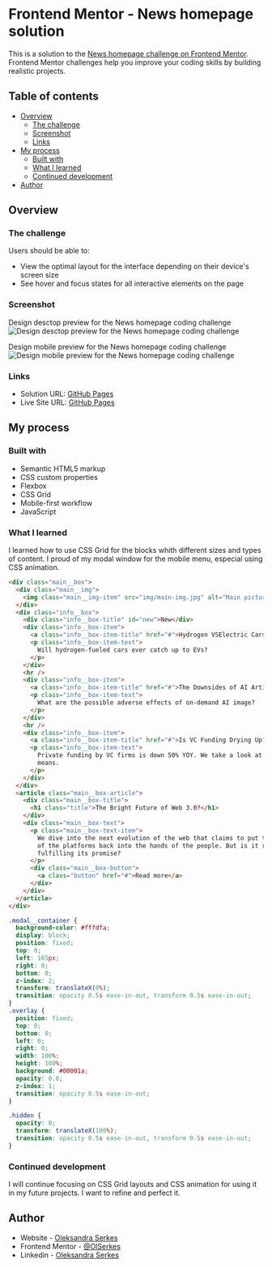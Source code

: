 # Frontend Mentor - News homepage solution

This is a solution to the [News homepage challenge on Frontend Mentor](https://www.frontendmentor.io/challenges/news-homepage-H6SWTa1MFl). Frontend Mentor challenges help you improve your coding skills by building realistic projects.

## Table of contents

- [Overview](#overview)
  - [The challenge](#the-challenge)
  - [Screenshot](#screenshot)
  - [Links](#links)
- [My process](#my-process)
  - [Built with](#built-with)
  - [What I learned](#what-i-learned)
  - [Continued development](#continued-development)
- [Author](#author)

## Overview

### The challenge

Users should be able to:

- View the optimal layout for the interface depending on their device's screen size
- See hover and focus states for all interactive elements on the page

### Screenshot

Design desctop preview for the News homepage coding challenge
![Design desctop preview for the News homepage coding challenge](./assets/images/desctop.png)

Design mobile preview for the News homepage coding challenge
![Design mobile preview for the News homepage coding challenge](./assets/images/mobile.png)

### Links

- Solution URL: [GitHub Pages](https://github.com/OlSerkes/news-homepage-main)
- Live Site URL: [GitHub Pages](https://olserkes.github.io/news-homepage-main/)

## My process

### Built with

- Semantic HTML5 markup
- CSS custom properties
- Flexbox
- CSS Grid
- Mobile-first workflow
- JavaScript

### What I learned

I learned how to use CSS Grid for the blocks whith different sizes and types of content. I proud of my modal window for the mobile menu, especial using CSS animation.

```html
<div class="main__box">
  <div class="main__img">
    <img class="main__img-item" src="img/main-img.jpg" alt="Main picture" />
  </div>
  <div class="info__box">
    <div class="info__box-title" id="new">New</div>
    <div class="info__box-item">
      <a class="info__box-item-title" href="#">Hydrogen VSElectric Cars</a>
      <p class="info__box-item-text">
        Will hydrogen-fueled cars ever catch up to EVs?
      </p>
    </div>
    <hr />
    <div class="info__box-item">
      <a class="info__box-item-title" href="#">The Downsides of AI Artistry</a>
      <p class="info__box-item-text">
        What are the possible adverse effects of on-demand AI image?
      </p>
    </div>
    <hr />
    <div class="info__box-item">
      <a class="info__box-item-title" href="#">Is VC Funding Drying Up?</a>
      <p class="info__box-item-text">
        Private funding by VC firms is down 50% YOY. We take a look at what that
        means.
      </p>
    </div>
  </div>
  <article class="main__box-article">
    <div class="main__box-title">
      <h1 class="title">The Bright Future of Web 3.0?</h1>
    </div>
    <div class="main__box-text">
      <p class="main__box-text-item">
        We dive into the next evolution of the web that claims to put the power
        of the platforms back into the hands of the people. But is it really
        fulfilling its promise?
      </p>
      <div class="main__box-button">
        <a class="button" href="#">Read more</a>
      </div>
    </div>
  </article>
</div>
```

```css
.modal__container {
  background-color: #fffdfa;
  display: block;
  position: fixed;
  top: 0;
  left: 165px;
  right: 0;
  bottom: 0;
  z-index: 2;
  transform: translateX(0%);
  transition: opacity 0.5s ease-in-out, transform 0.5s ease-in-out;
}
.overlay {
  position: fixed;
  top: 0;
  bottom: 0;
  left: 0;
  right: 0;
  width: 100%;
  height: 100%;
  background: #00001a;
  opacity: 0.8;
  z-index: 1;
  transition: opacity 0.5s ease-in-out;
}

.hidden {
  opacity: 0;
  transform: translateX(100%);
  transition: opacity 0.5s ease-in-out, transform 0.5s ease-in-out;
}
```

### Continued development

I will continue focusing on CSS Grid layouts and CSS animation for using it in my future projects. I want to refine and perfect it.

## Author

- Website - [Oleksandra Serkes](https://github.com/OlSerkes)
- Frontend Mentor - [@OlSerkes](https://www.frontendmentor.io/profile/OlSerkes)
- Linkedin - [Oleksandra Serkes](https://www.linkedin.com/in/oleksandra-serkes-65580620a/)
